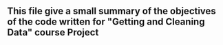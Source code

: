 ## This file give a small summary of the objectives of the code written for "Getting and Cleaning Data" course Project
